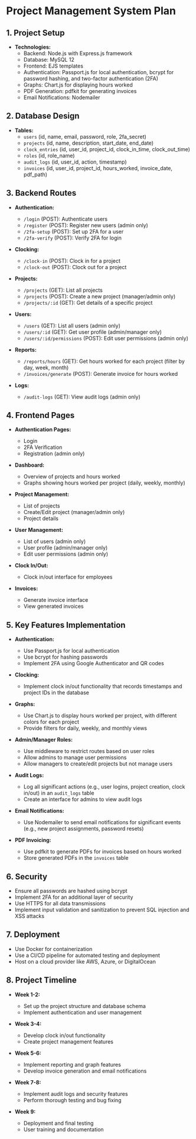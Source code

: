 # Project Management System Plan

## 1. Project Setup
- **Technologies:** 
  - Backend: Node.js with Express.js framework
  - Database: MySQL 12
  - Frontend: EJS templates
  - Authentication: Passport.js for local authentication, bcrypt for password hashing, and two-factor authentication (2FA)
  - Graphs: Chart.js for displaying hours worked
  - PDF Generation: pdfkit for generating invoices
  - Email Notifications: Nodemailer

## 2. Database Design
- **Tables:**
  - `users` (id, name, email, password, role, 2fa_secret)
  - `projects` (id, name, description, start_date, end_date)
  - `clock_entries` (id, user_id, project_id, clock_in_time, clock_out_time)
  - `roles` (id, role_name)
  - `audit_logs` (id, user_id, action, timestamp)
  - `invoices` (id, user_id, project_id, hours_worked, invoice_date, pdf_path)

## 3. Backend Routes
- **Authentication:**
  - `/login` (POST): Authenticate users
  - `/register` (POST): Register new users (admin only)
  - `/2fa-setup` (POST): Set up 2FA for a user
  - `/2fa-verify` (POST): Verify 2FA for login

- **Clocking:**
  - `/clock-in` (POST): Clock in for a project
  - `/clock-out` (POST): Clock out for a project

- **Projects:**
  - `/projects` (GET): List all projects
  - `/projects` (POST): Create a new project (manager/admin only)
  - `/projects/:id` (GET): Get details of a specific project

- **Users:**
  - `/users` (GET): List all users (admin only)
  - `/users/:id` (GET): Get user profile (admin/manager only)
  - `/users/:id/permissions` (POST): Edit user permissions (admin only)

- **Reports:**
  - `/reports/hours` (GET): Get hours worked for each project (filter by day, week, month)
  - `/invoices/generate` (POST): Generate invoice for hours worked

- **Logs:**
  - `/audit-logs` (GET): View audit logs (admin only)

## 4. Frontend Pages
- **Authentication Pages:**
  - Login
  - 2FA Verification
  - Registration (admin only)

- **Dashboard:**
  - Overview of projects and hours worked
  - Graphs showing hours worked per project (daily, weekly, monthly)

- **Project Management:**
  - List of projects
  - Create/Edit project (manager/admin only)
  - Project details

- **User Management:**
  - List of users (admin only)
  - User profile (admin/manager only)
  - Edit user permissions (admin only)

- **Clock In/Out:**
  - Clock in/out interface for employees

- **Invoices:**
  - Generate invoice interface
  - View generated invoices

## 5. Key Features Implementation
- **Authentication:**
  - Use Passport.js for local authentication
  - Use bcrypt for hashing passwords
  - Implement 2FA using Google Authenticator and QR codes

- **Clocking:**
  - Implement clock in/out functionality that records timestamps and project IDs in the database

- **Graphs:**
  - Use Chart.js to display hours worked per project, with different colors for each project
  - Provide filters for daily, weekly, and monthly views

- **Admin/Manager Roles:**
  - Use middleware to restrict routes based on user roles
  - Allow admins to manage user permissions
  - Allow managers to create/edit projects but not manage users

- **Audit Logs:**
  - Log all significant actions (e.g., user logins, project creation, clock in/out) in an `audit_logs` table
  - Create an interface for admins to view audit logs

- **Email Notifications:**
  - Use Nodemailer to send email notifications for significant events (e.g., new project assignments, password resets)

- **PDF Invoicing:**
  - Use pdfkit to generate PDFs for invoices based on hours worked
  - Store generated PDFs in the `invoices` table

## 6. Security
- Ensure all passwords are hashed using bcrypt
- Implement 2FA for an additional layer of security
- Use HTTPS for all data transmissions
- Implement input validation and sanitization to prevent SQL injection and XSS attacks

## 7. Deployment
- Use Docker for containerization
- Use a CI/CD pipeline for automated testing and deployment
- Host on a cloud provider like AWS, Azure, or DigitalOcean

## 8. Project Timeline
- **Week 1-2:**
  - Set up the project structure and database schema
  - Implement authentication and user management

- **Week 3-4:**
  - Develop clock in/out functionality
  - Create project management features

- **Week 5-6:**
  - Implement reporting and graph features
  - Develop invoice generation and email notifications

- **Week 7-8:**
  - Implement audit logs and security features
  - Perform thorough testing and bug fixing

- **Week 9:**
  - Deployment and final testing
  - User training and documentation

